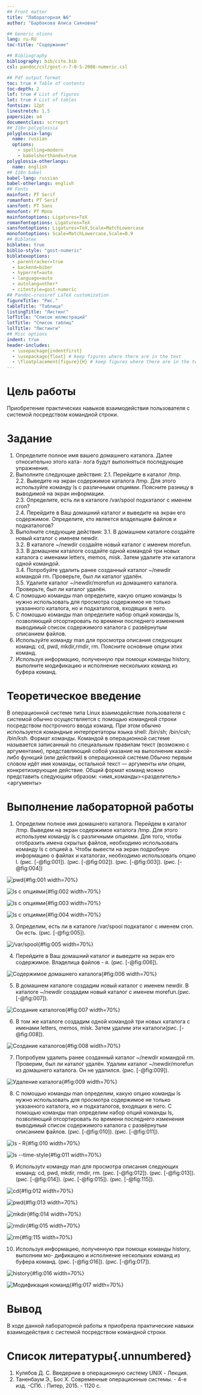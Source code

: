 ```yaml
---
## Front matter
title: "Лабораторная №6"
author: "Барбакова Алиса Саяновна"

## Generic otions
lang: ru-RU
toc-title: "Содержание"

## Bibliography
bibliography: bib/cite.bib
csl: pandoc/csl/gost-r-7-0-5-2008-numeric.csl

## Pdf output format
toc: true # Table of contents
toc-depth: 2
lof: true # List of figures
lot: true # List of tables
fontsize: 12pt
linestretch: 1.5
papersize: a4
documentclass: scrreprt
## I18n polyglossia
polyglossia-lang:
  name: russian
  options:
	- spelling=modern
	- babelshorthands=true
polyglossia-otherlangs:
  name: english
## I18n babel
babel-lang: russian
babel-otherlangs: english
## Fonts
mainfont: PT Serif
romanfont: PT Serif
sansfont: PT Sans
monofont: PT Mono
mainfontoptions: Ligatures=TeX
romanfontoptions: Ligatures=TeX
sansfontoptions: Ligatures=TeX,Scale=MatchLowercase
monofontoptions: Scale=MatchLowercase,Scale=0.9
## Biblatex
biblatex: true
biblio-style: "gost-numeric"
biblatexoptions:
  - parentracker=true
  - backend=biber
  - hyperref=auto
  - language=auto
  - autolang=other*
  - citestyle=gost-numeric
## Pandoc-crossref LaTeX customization
figureTitle: "Рис."
tableTitle: "Таблица"
listingTitle: "Листинг"
lofTitle: "Список иллюстраций"
lotTitle: "Список таблиц"
lolTitle: "Листинги"
## Misc options
indent: true
header-includes:
  - \usepackage{indentfirst}
  - \usepackage{float} # keep figures where there are in the text
  - \floatplacement{figure}{H} # keep figures where there are in the text
---
```


# Цель работы
Приобретение практических навыков взаимодействия пользователя с системой посредством командной строки.

# Задание

1. Определите полное имя вашего домашнего каталога. Далее относительно этого ката-
лога будут выполняться последующие упражнения.
2. Выполните следующие действия:
2.1. Перейдите в каталог /tmp.  
2.2. Выведите на экран содержимое каталога /tmp. Для этого используйте команду ls с различными опциями. Поясните разницу в выводимой на экран информации.  
2.3. Определите, есть ли в каталоге /var/spool подкаталог с именем cron?  
2.4. Перейдите в Ваш домашний каталог и выведите на экран его содержимое. Определите, кто является владельцем файлов и подкаталогов?  
3. Выполните следующие действия:
3.1. В домашнем каталоге создайте новый каталог с именем newdir.  
3.2. В каталоге ~/newdir создайте новый каталог с именем morefun.  
3.3. В домашнем каталоге создайте одной командой три новых каталога с именами letters, memos, misk. Затем удалите эти каталоги одной командой.  
3.4. Попробуйте удалить ранее созданный каталог ~/newdir командой rm. Проверьте, был ли каталог удалён.  
3.5. Удалите каталог ~/newdir/morefun из домашнего каталога. Проверьте, был ли каталог удалён.  
4. С помощью команды man определите, какую опцию команды ls нужно использовать для просмотра содержимое не только указанного каталога, но и подкаталогов, входящих в него.  
5. С помощью команды man определите набор опций команды ls, позволяющий отсортировать по времени последнего изменения выводимый список содержимого каталога с развёрнутым описанием файлов.  
6. Используйте команду man для просмотра описания следующих команд: cd, pwd, mkdir,rmdir, rm. Поясните основные опции этих команд.
7. Используя информацию, полученную при помощи команды history, выполните модификацию и исполнение нескольких команд из буфера команд.

# Теоретическое введение

В операционной системе типа Linux взаимодействие пользователя с системой обычно осуществляется с помощью командной строки посредством построчного ввода команд. При этом обычно используется командные интерпретаторы языка shell: /bin/sh; /bin/csh; /bin/ksh. Формат команды. Командой в операционной системе называется записанный по специальным правилам текст (возможно с аргументами), представляющий собой указание на выполнение какой-либо функций (или действий) в операционной системе.Обычно первым словом идёт имя команды, остальной текст — аргументы или опции, конкретизирующие действие. Общий формат команд можно представить следующим образом: <имя_команды><разделитель><аргументы>

# Выполнение лабораторной работы

1. Определим полное имя домашнего каталога. Перейдем в каталог /tmp. Выведем на экран содержимое каталога /tmp. Для этого используем команду ls с различными опциями. Для
того, чтобы отобразить имена скрытых файлов, необходимо использовать команду ls с опцией a. Чтобы вывести на экран подробную информацию о файлах и каталогах, необходимо
использовать опцию l. (рис. [-@fig:001]). (рис. [-@fig:002]). (рис. [-@fig:003]). (рис. [-@fig:004])

![pwd](image/1.jpg){#fig:001 width=70%}

![ls с опциями](image/2.jpg){#fig:002 width=70%}

![ls с опциями](image/3.jpg){#fig:003 width=70%}

![ls с опциями](image/4.jpg){#fig:004 width=70%}

3. Определим, есть ли в каталоге /var/spool подкаталог с именем cron. Он есть. (рис. [-@fig:005]).

![/var/spool](image/5.jpg){#fig:005 width=70%}

4.  Перейдите в Ваш домашний каталог и выведите на экран его содержимое. Владелица файлов - я. (рис. [-@fig:006]). 

![Содержимое домашнего каталога](image/6.jpg){#fig:006 width=70%}

5. В домашнем каталоге создадим новый каталог с именем newdir. В каталоге ~/newdir создадим новый каталог с именем morefun.(рис. [-@fig:007]).

![Создание каталогов](image/7.jpg){#fig:007 width=70%} 

6.  В том же каталоге создадим одной командой три новых каталога с именами
letters, memos, misk. Затем удалим эти каталоги(рис. [-@fig:008]). 

![Создание каталогов](image/8.jpg){#fig:008 width=70%} 

7.  Попробуем удалить ранее созданный каталог ~/newdir командой rm. Проверим,
был ли каталог удалён. Удалим каталог ~/newdir/morefun из домашнего каталога. Он не удалился. (рис. [-@fig:009]).  

![Удаление каталога](image/9.jpg){#fig:009 width=70%}

8.  С помощью команды man определим, какую опцию команды ls нужно использовать для просмотра содержимое не только указанного каталога, но и подкаталогов,
входящих в него. С помощью команды man определим набор опций команды ls, позволяющий отсортировать по времени последнего изменения выводимый список содержимого каталога с развёрнутым описанием файлов. (рис. [-@fig:010]). (рис. [-@fig:011]). 

![ls - R](image/10.jpg){#fig:010 width=70%} 

![ls --time-style](image/11.jpg){#fig:011 width=70%} 

9.  Используtv команду man для просмотра описания следующих команд: cd, pwd, mkdir,
rmdir, rm. (рис. [-@fig:012]). (рис. [-@fig:013]). (рис. [-@fig:014]). (рис. [-@fig:015]). (рис. [-@fig:115]). 

![cd](image/12.jpg){#fig:012 width=70%} 

![pwd](image/13.jpg){#fig:013 width=70%} 

![mkdir](image/14.jpg){#fig:014 width=70%} 

![rmdir](image/15.jpg){#fig:015 width=70%} 

![rm](image/16.jpg){#fig:115 width=70%} 

10. Используя информацию, полученную при помощи команды history, выполним мо-
дификацию и исполнение нескольких команд из буфера команд. (рис. [-@fig:016]).  (рис. [-@fig:017]). 

![history](image/16.jpg){#fig:016 width=70%} 

![Модификация команд](image/17.jpg){#fig:017 width=70%}

# Вывод
В ходе данной лабораторной работы я приобрела практические навыки взаимодействия с системой посредством командной строки.

# Список литературы{.unnumbered}

1. Кулябов Д. С. Введерние в операционную систему UNIX - Лекция.
2. Таненбаум Э., Бос Х. Современные операционные системы. - 4-е изд. -СПб. : Питер, 2015. - 1120 с.
